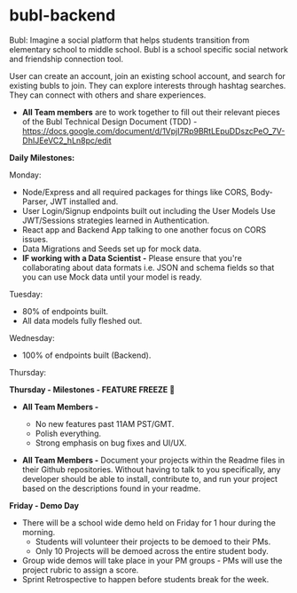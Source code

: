 # bubl-backend
Bubl: Imagine a social platform that helps students transition from elementary school to middle school. Bubl is a school specific social network and friendship connection tool. 

User can create an account, join an existing school account, and search for existing bubls to join. They can explore interests through hashtag searches. They can connect with others and share experiences.  

- **All Team members** are to work together to fill out their relevant pieces of the Bubl Technical Design Document (TDD) - https://docs.google.com/document/d/1VpjI7Rp9BRtLEpuDDszcPeO_7V-DhIJEeVC2_hLn8pc/edit

**Daily Milestones:**

Monday:

- Node/Express and all required packages for things like CORS, Body-Parser, JWT installed and.
- User Login/Signup endpoints built out including the User Models Use JWT/Sessions strategies learned in Authentication.
- React app and Backend App talking to one another focus on CORS issues.
- Data Migrations and Seeds set up for mock data.
- **IF working with a Data Scientist -** Please ensure that you're collaborating about data formats i.e. JSON and schema fields so that you can use Mock data until your model is ready.

Tuesday:

- 80% of endpoints built.
- All data models fully fleshed out.

Wednesday:

- 100% of endpoints built (Backend).

Thursday:

**Thursday - Milestones - FEATURE FREEZE 🥶**

- **All Team Members -**
    - No new features past 11AM PST/GMT.
    - Polish everything.
    - Strong emphasis on bug fixes and UI/UX.
    
- **All Team Members -** Document your projects within the Readme files in their Github repositories. Without having to talk to you specifically, any developer should be able to install, contribute to, and run your project based on the descriptions found in your readme.

**Friday - Demo Day**

- There will be a school wide demo held on Friday for 1 hour during the morning.
    - Students will volunteer their projects to be demoed to their PMs.
    - Only 10 Projects will be demoed across the entire student body.
- Group wide demos will take place in your PM groups - PMs will use the project rubric to assign a score.
- Sprint Retrospective to happen before students break for the week.
